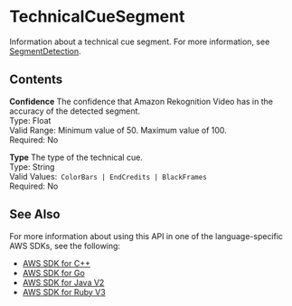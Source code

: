 # TechnicalCueSegment<a name="API_TechnicalCueSegment"></a>

Information about a technical cue segment\. For more information, see [SegmentDetection](API_SegmentDetection.md)\.

## Contents<a name="API_TechnicalCueSegment_Contents"></a>

 **Confidence**   <a name="rekognition-Type-TechnicalCueSegment-Confidence"></a>
The confidence that Amazon Rekognition Video has in the accuracy of the detected segment\.  
Type: Float  
Valid Range: Minimum value of 50\. Maximum value of 100\.  
Required: No

 **Type**   <a name="rekognition-Type-TechnicalCueSegment-Type"></a>
The type of the technical cue\.  
Type: String  
Valid Values:` ColorBars | EndCredits | BlackFrames`   
Required: No

## See Also<a name="API_TechnicalCueSegment_SeeAlso"></a>

For more information about using this API in one of the language\-specific AWS SDKs, see the following:
+  [AWS SDK for C\+\+](https://docs.aws.amazon.com/goto/SdkForCpp/rekognition-2016-06-27/TechnicalCueSegment) 
+  [AWS SDK for Go](https://docs.aws.amazon.com/goto/SdkForGoV1/rekognition-2016-06-27/TechnicalCueSegment) 
+  [AWS SDK for Java V2](https://docs.aws.amazon.com/goto/SdkForJavaV2/rekognition-2016-06-27/TechnicalCueSegment) 
+  [AWS SDK for Ruby V3](https://docs.aws.amazon.com/goto/SdkForRubyV3/rekognition-2016-06-27/TechnicalCueSegment) 